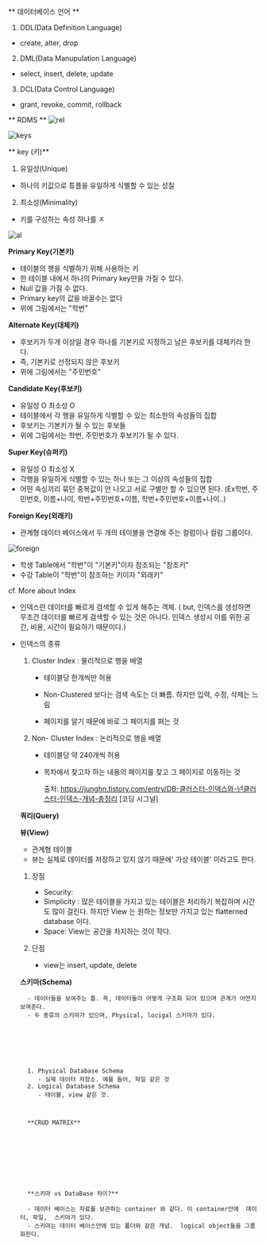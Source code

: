 ** 데이터베이스 언어 **

1. DDL(Data Definition Language) 
 - create, alter, drop
2. DML(Data Manupulation Language)
 - select, insert, delete, update
3. DCL(Data Control Language) 
 - grant, revoke, commit, rollback


** RDMS ** 
![rel](https://user-images.githubusercontent.com/86518113/147196002-76a87ed6-5d3c-4717-b979-f055fb3d1149.PNG)





![keys](https://user-images.githubusercontent.com/86518113/147192301-a8216030-e7bf-4de9-8629-8e282fc665f6.PNG)


** key (키)** 
1. 유일성(Unique)
 - 하나의 키값으로 튜플을 유일하게 식별할 수 있는 성질
 
2. 최소성(Minimality) 
 - 키를 구성하는 속성 하나를 ㅈ


![al](https://user-images.githubusercontent.com/86518113/147198244-cad6803b-a734-454d-9172-91418341fe58.PNG)




**Primary Key(기본키)** 

- 테이블의 행을 식별하기 위해 사용하는 키 
- 한 테이블 내에서 하나의 Primary key만을 가질 수 있다. 
- Null 값을 가질 수 없다. 
- Primary key의 값을 바꿀수는 없다 
- 위에 그림에서는 "학번" 



**Alternate Key(대체키)**
- 후보키가 두개 이상일 경우 하나를 기본키로 지정하고 남은 후보키를 대체키라 한다. 
- 즉, 기본키로 선정되지 않은 후보키
- 위에 그림에서는 "주민번호"



**Candidate Key(후보키)**
- 유일성 O 최소성 O
- 테이블에서 각 행을 유일하게 식별할 수 있는 최소한의 속성들의 집합
- 후보키는 기본키가 될 수 있는 후보들
- 위에 그림에서는 학번, 주민번호가 후보키가 될 수 있다.




**Super Key(슈퍼키)**
- 유일성 O 최소성 X
- 각행을 유일하게 식별할 수 있는 하나 또는 그 이상의 속성들의 집합
- 어떤 속싱끼리 묶던 중복값이 안 나오고 서로 구별만 할 수 있으면 된다. 
(Ex학번, 주민번호, 이름+나이, 학번+주민번호+이름, 학번+주민번호+이름+나이..) 




**Foreign Key(외래키)**

- 관계형 데이터 베이스에서 두 개의 테이블을 연결해 주는 컬럼이나 컬럼 그룹이다. 


![foreign](https://user-images.githubusercontent.com/86518113/147198541-b3670c52-05a5-406f-8684-c2ad9194be07.PNG)

- 학생 Table에서 "학번"이 "기본키"이자 참조되는 "참조키"
- 수강 Table이 "학번"이 참조하는 키이자 "외래키"


cf. More about Index

* 인덱스란 데이터를 빠르게 검색할 수 있게 해주는 객체. ( but, 인덱스를 생성하면 무조건 데이터를 빠르게 검색할 수 있는 것은 아니다. 인덱스 생성시 이를 위한 공간, 비용, 시간이 필요하기 때문이다.)

* 인덱스의 종류 

  1) Cluster Index : 물리적으로 행을 배열

     - 테이블당 한개씩만 허용

     - Non-Clustered 보다는 검색 속도는 더 빠름. 하지만 입력, 수정, 삭제는 느림 

     - 페이지를 알기 때문에 바로 그 페이지를 펴는 것

       

  2) Non- Cluster Index : 논리적으로 행을 배열

     - 테이블당 약 240개씩 허용 

     - 목차에서 찾고자 하는 내용의 페이지를 찾고 그 페이지로 이동하는 것

       

       출처: https://junghn.tistory.com/entry/DB-클러스터-인덱스와-넌클러스터-인덱스-개념-총정리 [코딩 시그널]

   **쿼리(Query)**

     

     
     
  **뷰(View)**
     
     * 관계형 테이블
     * 뷰는 실제로 데이터를 저장하고 있지 않기 때문에' 가상 테이블' 이라고도 한다. 
     
     
     
     1. 장점 
     
        * Security: 
        * Simplicity : 많은 테이블을 가지고 있는 테이블은 처리하기 복잡하며 시간도 많이 걸린다. 하지만 View 는 원하는 정보만 가지고 있는 flatterned database 이다. 
        * Space:  View는 공간을 차지하는 것이 작다. 
     
     2. 단점 
     
        * view는 insert, update, delete 
     
        
        
        
        
  **스키마(Schema)**
        
        - 데이터들을 보여주는 틀. 즉, 데이터들이 어떻게 구조화 되어 있으며 관계가 어떤지 보여준다. 
        - 두 종류의 스키마가 있으며, Physical, locigal 스키마가 있다. 
        
        
        
 
        
        
        
        1. Physical Database Schema
           - 실제 데이터 저장소. 예를 들어, 파일 같은 것
        2. Logical Database Schema 
           - 테이블, view 같은 것. 
        
        
        
        **CRUD MATRIX** 
        
        
        
        
        
        
        
        
        
        **스키마 vs DataBase 차이?**
        
        - 데이터 베이스는 자료를 보관하는 container 와 같다. 이 container안에  데이터, 파일,  스키마가 있다. 
        - 스키마는 데이터 베이스안에 있는 폴더와 같은 개념.  logical object들을 그룹화한다.
     
     
     
     
     
     
     
     
     
     
